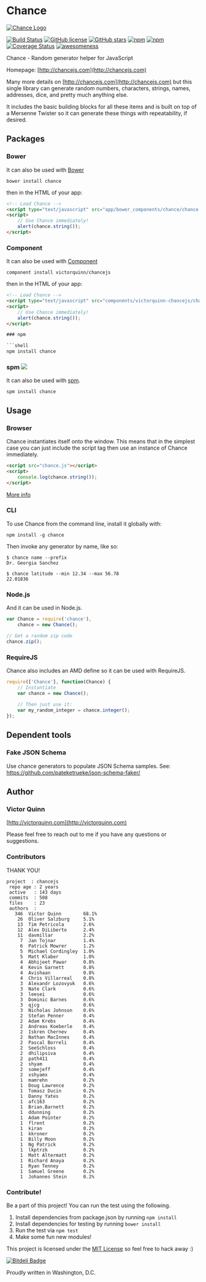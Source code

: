 # Chance

[![Chance Logo](http://chancejs.com/logo.png)](http://chancejs.com)

[![Build Status](https://travis-ci.org/victorquinn/chancejs.svg?branch=develop)](https://travis-ci.org/victorquinn/chancejs) [![GitHub license](https://img.shields.io/github/license/victorquinn/chancejs.svg)](https://github.com/victorquinn/chancejs) [![GitHub stars](https://img.shields.io/github/stars/victorquinn/chancejs.svg)](https://github.com/victorquinn/chancejs) [![npm](https://img.shields.io/npm/dm/chance.svg)](https://npmjs.com/package/chance) [![npm](https://img.shields.io/npm/v/chance.svg)](https://npmjs.com/package/chance) [![Coverage Status](https://coveralls.io/repos/victorquinn/chancejs/badge.svg?branch=develop)](https://coveralls.io/r/victorquinn/chancejs?branch=develop) [![awesomeness](https://img.shields.io/badge/awesomeness-maximum-red.svg)](https://github.com/victorquinn/chancejs)

Chance - Random generator helper for JavaScript

Homepage: [http://chancejs.com](http://chancejs.com)

Many more details on [http://chancejs.com](http://chancejs.com) but this single
library can generate random numbers, characters, strings, names, addresses,
dice, and pretty much anything else.

It includes the basic building blocks for all these items and is built on top
of a Mersenne Twister so it can generate these things with repeatability, if
desired.

## Packages

### Bower

It can also be used with [Bower](http://bower.io)

```
bower install chance
```

then in the HTML of your app:

```html
<!-- Load Chance -->
<script type="text/javascript" src="app/bower_components/chance/chance.min.js"></script>
<script>
    // Use Chance immediately!
    alert(chance.string());
</script>
```

### Component

It can also be used with [Component](http://component.io)

```
component install victorquinn/chancejs
```

then in the HTML of your app:

```html
<!-- Load Chance -->
<script type="text/javascript" src="components/victorquinn-chancejs/chance.js"></script>
<script>
    // Use Chance immediately!
    alert(chance.string());
</script>

### npm

```shell
npm install chance
```

### spm [![](http://spmjs.io/badge/chance)](http://spmjs.io/package/chance)

It can also be used with [spm](http://spmjs.io/package/chance).

```
spm install chance
```

## Usage

### Browser

Chance instantiates itself onto the window. This means that in the simplest case you can just include the script tag then use an instance of Chance immediately.

```html
<script src="chance.js"></script>
<script>
    console.log(chance.string());
</script>
```

[More info](http://chancejs.com#browser)

### CLI

To use Chance from the command line, install it globally with:

```shell
npm install -g chance
```

Then invoke any generator by name, like so:

```shell
$ chance name --prefix
Dr. Georgia Sanchez

$ chance latitude --min 12.34 --max 56.78
22.01836
```

### Node.js

And it can be used in Node.js.

```js
var Chance = require('chance'),
    chance = new Chance();

// Get a random zip code
chance.zip();
```

### RequireJS

Chance also includes an AMD define so it can be used with RequireJS.

```js
require(['Chance'], function(Chance) {
    // Instantiate
    var chance = new Chance();
       
    // Then just use it:
    var my_random_integer = chance.integer();
});
```

## Dependent tools

### Fake JSON Schema

Use chance generators to populate JSON Schema samples.
See: https://github.com/pateketrueke/json-schema-faker/

## Author
### Victor Quinn
[http://victorquinn.com](http://victorquinn.com)

Please feel free to reach out to me if you have any questions or suggestions.

### Contributors

THANK YOU!

```
project  : chancejs
 repo age : 2 years
 active   : 143 days
 commits  : 508
 files    : 23
 authors  :
   346	Victor Quinn        68.1%
    26	Oliver Salzburg     5.1%
    13	Tim Petricola       2.6%
    12	Alex DiLiberto      2.4%
    11	davmillar           2.2%
     7	Jan Tojnar          1.4%
     6	Patrick Mowrer      1.2%
     5	Michael Cordingley  1.0%
     5	Matt Klaber         1.0%
     4	Abhijeet Pawar      0.8%
     4	Kevin Garnett       0.8%
     4	Avishaan            0.8%
     4	Chris Villarreal    0.8%
     3	Alexandr Lozovyuk   0.6%
     3	Nate Clark          0.6%
     3	leesei              0.6%
     3	Dominic Barnes      0.6%
     3	qjcg                0.6%
     3	Nicholas Johnson    0.6%
     2	Stefan Penner       0.4%
     2	Adam Krebs          0.4%
     2	Andreas Koeberle    0.4%
     2	Iskren Chernev      0.4%
     2	Nathan MacInnes     0.4%
     2	Pascal Borreli      0.4%
     2	SeeSchloss          0.4%
     2	dhilipsiva          0.4%
     2	path411             0.4%
     2	shyam               0.4%
     2	somejeff            0.4%
     2	xshyamx             0.4%
     1	mamrehn             0.2%
     1	Doug Lawrence       0.2%
     1	Tomasz Ducin        0.2%
     1	Danny Yates         0.2%
     1	afc163              0.2%
     1	Brian.Barnett       0.2%
     1	ddunning            0.2%
     1	Adam Pointer        0.2%
     1	flrent              0.2%
     1	kiran               0.2%
     1	kkroner             0.2%
     1	Billy Moon          0.2%
     1	Ng Patrick          0.2%
     1	lkptrzk             0.2%
     1	Matt Altermatt      0.2%
     1	Richard Anaya       0.2%
     1	Ryan Tenney         0.2%
     1	Samuel Greene       0.2%
     1	Johannes Stein      0.2%
```

### Contribute! 

Be a part of this project! You can run the test using the following.

1. Install dependencies from package.json by running `npm install`
2. Install dependencies for testing by running `bower install`
3. Run the test via `npm test`
4. Make some fun new modules!

This project is licensed under the [MIT License](http://en.wikipedia.org/wiki/MIT_License) so feel free to hack away :)

[![Bitdeli Badge](https://d2weczhvl823v0.cloudfront.net/victorquinn/chancejs/trend.png)](https://bitdeli.com/free "Bitdeli Badge")

Proudly written in Washington, D.C.

